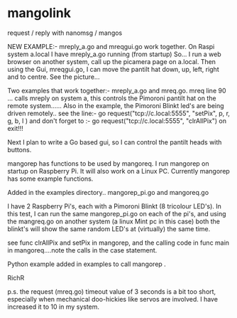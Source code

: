 # mangolink
request / reply with nanomsg / mangos

NEW EXAMPLE:- mreply_a.go and mreqgui.go work together. On Raspi system a.local I have mreply_a.go running (from startup)
So... I run a web browser on another system, call up the picamera page on a.local. Then using the Gui, mreqgui.go, I can move the pantilt hat down, up, left, right and to centre. See the picture...



Two examples that work together:- mreply_a.go and mreq.go. mreq line 90 ... calls mreply on system a, 
this controls the Pimoroni pantilt hat on the remote system......
Also in the example, the Pimoroni Blinkt led's are being driven remotely..
see the line:-  go request("tcp://c.local:5555", "setPix", p, r, g, b, l )
and don't forget to :- go request("tcp://c.local:5555", "clrAllPix")
on exit!!!



Next I plan to write a Go based gui, so I can control the pantilt heads with buttons.



mangorep has functions to be used by mangoreq.
I run mangorep on startup on Raspberry Pi. It will also work on a Linux PC.
Currently mangorep has some example functions. 

Added in the examples directory.. mangorep_pi.go and mangoreq.go

I have 2 Raspberry Pi's, each with a Pimoroni Blinkt (8 tricolour LED's). In this test, I can run the same mangorep_pi.go
on each of the pi's, and using the mangreq.go on another system (a linux Mint pc in this case) both the blinkt's 
will show the same random LED's at (virtually) the same time. 

see func clrAllPix and setPix in mangorep, and the calling code in func main in mangoreq....note the calls in the case statement.

Python example added in examples to call mangorep .

RichR

p.s. the request (mreq.go) timeout value of 3 seconds is a bit too short, especially when mechanical doo-hickies like servos are
involved. I have increased it to 10 in my system.
